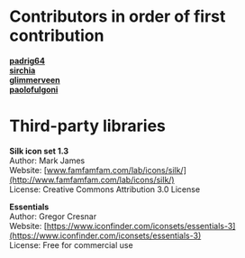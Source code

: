 # Contributors in order of first contribution

**[padrig64](https://github.com/padrig64)**  
**[sirchia](https://github.com/sirchia)**  
**[glimmerveen](https://github.com/glimmerveen)**  
**[paolofulgoni](https://github.com/paolofulgoni)**

# Third-party libraries

**Silk icon set 1.3**  
Author: Mark James  
Website: [www.famfamfam.com/lab/icons/silk/](http://www.famfamfam.com/lab/icons/silk/)  
License: Creative Commons Attribution 3.0 License

**Essentials**  
Author: Gregor Cresnar  
Website: [https://www.iconfinder.com/iconsets/essentials-3](https://www.iconfinder.com/iconsets/essentials-3)  
License: Free for commercial use
